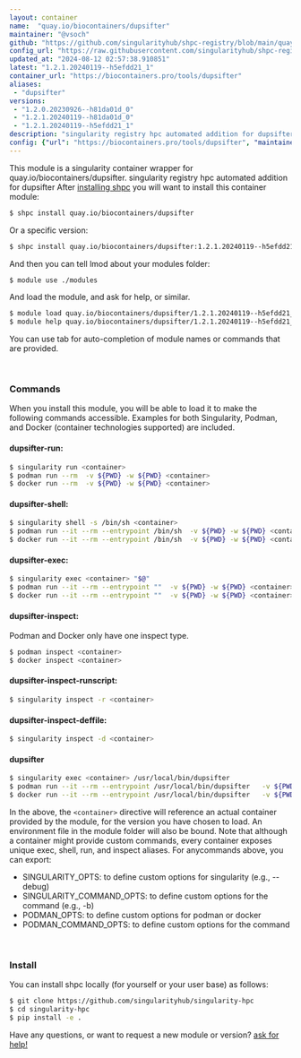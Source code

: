 ```yaml
---
layout: container
name:  "quay.io/biocontainers/dupsifter"
maintainer: "@vsoch"
github: "https://github.com/singularityhub/shpc-registry/blob/main/quay.io/biocontainers/dupsifter/container.yaml"
config_url: "https://raw.githubusercontent.com/singularityhub/shpc-registry/main/quay.io/biocontainers/dupsifter/container.yaml"
updated_at: "2024-08-12 02:57:38.910851"
latest: "1.2.1.20240119--h5efdd21_1"
container_url: "https://biocontainers.pro/tools/dupsifter"
aliases:
 - "dupsifter"
versions:
 - "1.2.0.20230926--h81da01d_0"
 - "1.2.1.20240119--h81da01d_0"
 - "1.2.1.20240119--h5efdd21_1"
description: "singularity registry hpc automated addition for dupsifter"
config: {"url": "https://biocontainers.pro/tools/dupsifter", "maintainer": "@vsoch", "description": "singularity registry hpc automated addition for dupsifter", "latest": {"1.2.1.20240119--h5efdd21_1": "sha256:79a07e54c9ba54d16cafac6a24c5543748b6a19ad197ddb6c048389987d6899c"}, "tags": {"1.2.0.20230926--h81da01d_0": "sha256:42004beb33f1b6bf83b5401f20f081f22cd6ee12a948531189fc46ae72d375dd", "1.2.1.20240119--h81da01d_0": "sha256:b0d1b51c00e6a4895d79c45d98d58ae11903d3f59ba8753162110e58cb3ce514", "1.2.1.20240119--h5efdd21_1": "sha256:79a07e54c9ba54d16cafac6a24c5543748b6a19ad197ddb6c048389987d6899c"}, "docker": "quay.io/biocontainers/dupsifter", "aliases": {"dupsifter": "/usr/local/bin/dupsifter"}}
---
```


This module is a singularity container wrapper for quay.io/biocontainers/dupsifter.
singularity registry hpc automated addition for dupsifter
After [installing shpc](#install) you will want to install this container module:


```bash
$ shpc install quay.io/biocontainers/dupsifter
```

Or a specific version:

```bash
$ shpc install quay.io/biocontainers/dupsifter:1.2.1.20240119--h5efdd21_1
```

And then you can tell lmod about your modules folder:

```bash
$ module use ./modules
```

And load the module, and ask for help, or similar.

```bash
$ module load quay.io/biocontainers/dupsifter/1.2.1.20240119--h5efdd21_1
$ module help quay.io/biocontainers/dupsifter/1.2.1.20240119--h5efdd21_1
```

You can use tab for auto-completion of module names or commands that are provided.

<br>

### Commands

When you install this module, you will be able to load it to make the following commands accessible.
Examples for both Singularity, Podman, and Docker (container technologies supported) are included.

#### dupsifter-run:

```bash
$ singularity run <container>
$ podman run --rm  -v ${PWD} -w ${PWD} <container>
$ docker run --rm  -v ${PWD} -w ${PWD} <container>
```

#### dupsifter-shell:

```bash
$ singularity shell -s /bin/sh <container>
$ podman run --it --rm --entrypoint /bin/sh  -v ${PWD} -w ${PWD} <container>
$ docker run --it --rm --entrypoint /bin/sh  -v ${PWD} -w ${PWD} <container>
```

#### dupsifter-exec:

```bash
$ singularity exec <container> "$@"
$ podman run --it --rm --entrypoint ""  -v ${PWD} -w ${PWD} <container> "$@"
$ docker run --it --rm --entrypoint ""  -v ${PWD} -w ${PWD} <container> "$@"
```

#### dupsifter-inspect:

Podman and Docker only have one inspect type.

```bash
$ podman inspect <container>
$ docker inspect <container>
```

#### dupsifter-inspect-runscript:

```bash
$ singularity inspect -r <container>
```

#### dupsifter-inspect-deffile:

```bash
$ singularity inspect -d <container>
```


#### dupsifter

```bash
$ singularity exec <container> /usr/local/bin/dupsifter
$ podman run --it --rm --entrypoint /usr/local/bin/dupsifter   -v ${PWD} -w ${PWD} <container> -c " $@"
$ docker run --it --rm --entrypoint /usr/local/bin/dupsifter   -v ${PWD} -w ${PWD} <container> -c " $@"
```



In the above, the `<container>` directive will reference an actual container provided
by the module, for the version you have chosen to load. An environment file in the
module folder will also be bound. Note that although a container
might provide custom commands, every container exposes unique exec, shell, run, and
inspect aliases. For anycommands above, you can export:

 - SINGULARITY_OPTS: to define custom options for singularity (e.g., --debug)
 - SINGULARITY_COMMAND_OPTS: to define custom options for the command (e.g., -b)
 - PODMAN_OPTS: to define custom options for podman or docker
 - PODMAN_COMMAND_OPTS: to define custom options for the command

<br>

### Install

You can install shpc locally (for yourself or your user base) as follows:

```bash
$ git clone https://github.com/singularityhub/singularity-hpc
$ cd singularity-hpc
$ pip install -e .
```

Have any questions, or want to request a new module or version? [ask for help!](https://github.com/singularityhub/singularity-hpc/issues)